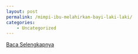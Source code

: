 ```yaml
---
layout: post
permalink: /mimpi-ibu-melahirkan-bayi-laki-laki/
categories:
    - Uncategorized
---
```


[Baca Selengkapnya](/03)